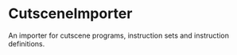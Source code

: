 # CutsceneImporter
An importer for cutscene programs, instruction sets and instruction definitions.
